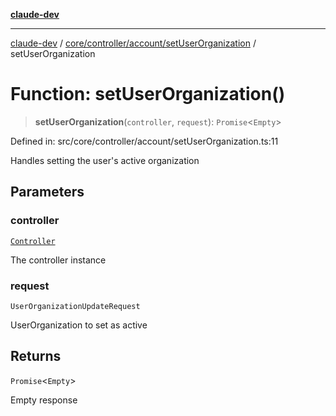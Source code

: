 [**claude-dev**](../../../../../README.md)

***

[claude-dev](../../../../../README.md) / [core/controller/account/setUserOrganization](../README.md) / setUserOrganization

# Function: setUserOrganization()

> **setUserOrganization**(`controller`, `request`): `Promise`\<`Empty`\>

Defined in: src/core/controller/account/setUserOrganization.ts:11

Handles setting the user's active organization

## Parameters

### controller

[`Controller`](../../../classes/Controller.md)

The controller instance

### request

`UserOrganizationUpdateRequest`

UserOrganization to set as active

## Returns

`Promise`\<`Empty`\>

Empty response
